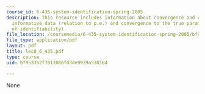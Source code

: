 ```yaml
---
course_id: 6-435-system-identification-spring-2005
description: This resource includes information about convergence and consistency,
  informative data (relation to p.e.) and convergence to the true parameters (role
  of identifiability).
file_location: /coursemedia/6-435-system-identification-spring-2005/bf953352f781108bfd3de9939a530164_lec8_6_435.pdf
file_type: application/pdf
layout: pdf
title: lec8_6_435.pdf
type: course
uid: bf953352f781108bfd3de9939a530164

---
```

None